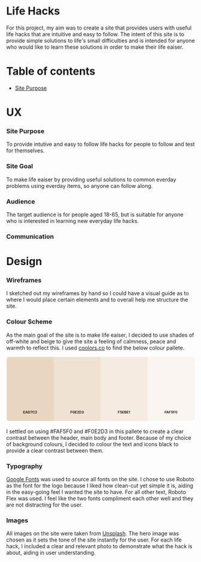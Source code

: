 # Life Hacks
For this project, my aim was to create a site that provides users with useful life hacks that are intuitive and easy to follow. The intent of this site is to provide simple solutions to life's small difficulties and is intended for anyone who would like to learn these solutions in order to make their life eaiser.

<!--Add Am I Responsive image once done-->

# Table of contents
- [Site Purpose](#site-purpose)

<!--- Design
        - Wireframes
        - Colour scheme
        - Typography
        - Images-->


# UX
### Site Purpose
To provide intutive and easy to follow life hacks for people to follow and test for themselves.

### Site Goal
To make life eaiser by providing useful solutions to common everday problems using everday items, so anyone can follow along.

### Audience
The target audience is for people aged 18-65, but is suitable for anyone who is interested in learning new everyday life hacks.

### Communication


# Design
### Wireframes
I sketched out my wireframes by hand so I could have a visual guide as to where I would place certain elements and to overall help me structure the site.
<!--Add wireframes photo-->

### Colour Scheme
As the main goal of the site is to make life eaiser, I decided to use shades of off-white and beige to give the site a feeling of calmness, peace and warmth to reflect this. I used [coolors.co](https://coolors.co/) to find the below colour pallete. 

![Colour pallete](assets/readme-images/colour-scheme.png)

I settled on using #FAF5F0 and #F0E2D3 in this pallete to create a clear contrast between the header, main body and footer. Because of my choice of background colours, I decided to colour the text and icons black to provide a clear contrast between them.

### Typography
[Google Fonts](https://fonts.google.com/) was used to source all fonts on the site. I chose to use Roboto as the font for the logo because I liked how clean-cut yet simple it is, aiding in the easy-going feel I wanted the site to have. For all other text, Roboto Flex was used. I feel like the two fonts compliment each other well and they are not distracting for the user.

### Images

All images on the site were taken from [Unsplash](https://unsplash.com/images). The hero image was chosen as it sets the tone of the site instantly for the user. For each life hack, I included a clear and relevant photo to demonstrate what the hack is about, aiding in user understanding.
